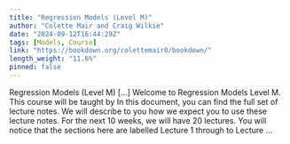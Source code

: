 ```yaml
---
title: "Regression Models (Level M)"
author: "Colette Mair and Craig Wilkie"
date: "2024-09-12T16:44:29Z"
tags: [Models, Course]
link: "https://bookdown.org/colettemair0/bookdown/"
length_weight: "11.6%"
pinned: false
---
```


Regression Models (Level M) [...] Welcome to Regression Models Level M. This course will be taught by In this document, you can find the full set of lecture notes. We will describe to you how we expect you to use these lecture notes. For the next 10 weeks, we will have 20 lectures. You will notice that the sections here are labelled Lecture 1 through to Lecture ...
